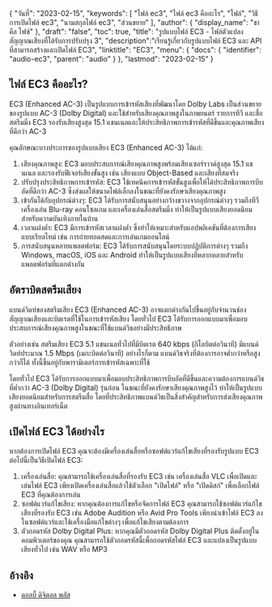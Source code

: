 {
"วันที่": "2023-02-15",
  "keywords": [
"ไฟล์ ec3",
"ไฟล์ ec3 คืออะไร",
"ไฟล์",
"วิธีการเปิดไฟล์ ec3",
"นามสกุลไฟล์ ec3",
"ส่วนขยาย"
],
  "author": {
"display_name": "ชาคีล ไฟซ์"
},
"draft": "false",
"toc": true,
"title": "รูปแบบไฟล์ EC3 - ไฟล์ตัวแปลงสัญญาณเสียงที่ได้รับการปรับปรุง 3",
  "description":"เรียนรู้เกี่ยวกับรูปแบบไฟล์ EC3 และ API ที่สามารถสร้างและเปิดไฟล์ EC3",
  "linktitle": "EC3",
  "menu": {
    "docs": {
      "identifier": "audio-ec3",
      "parent": "audio"
}
},
"lastmod": "2023-02-15"
}

## ไฟล์ EC3 คืออะไร?

EC3 (Enhanced AC-3) เป็นรูปแบบการเข้ารหัสเสียงที่พัฒนาโดย Dolby Labs เป็นส่วนขยายของรูปแบบ AC-3 (Dolby Digital) และใช้สำหรับเสียงคุณภาพสูงในภาพยนตร์ รายการทีวี และสื่อสตรีมมิ่ง EC3 รองรับเสียงสูงสุด 15.1 แชนเนลและให้ประสิทธิภาพการเข้ารหัสที่ดีขึ้นและคุณภาพเสียงที่ดีกว่า AC-3

คุณลักษณะบางประการของรูปแบบเสียง EC3 (Enhanced AC-3) ได้แก่:

1. เสียงคุณภาพสูง: EC3 มอบประสบการณ์เสียงคุณภาพสูงพร้อมเสียงเซอร์ราวด์สูงสุด 15.1 แชนเนล และรองรับฟีเจอร์เสียงขั้นสูง เช่น เสียงแบบ Object-Based และเสียงที่สมจริง
2. ปรับปรุงประสิทธิภาพการเข้ารหัส: EC3 ใช้เทคนิคการเข้ารหัสขั้นสูงเพื่อให้ได้ประสิทธิภาพการบีบอัดที่ดีกว่า AC-3 ซึ่งส่งผลให้ขนาดไฟล์เล็กลงในขณะที่ยังคงรักษาเสียงคุณภาพสูง
3. เข้ากันได้กับอุปกรณ์ต่างๆ: EC3 ได้รับการสนับสนุนอย่างกว้างขวางจากอุปกรณ์ต่างๆ รวมถึงทีวี เครื่องเล่น Blu-ray คอนโซลเกม และเครื่องเล่นสื่อสตรีมมิ่ง ทำให้เป็นรูปแบบเสียงยอดนิยมสำหรับความบันเทิงภายในบ้าน
4. เวลาแฝงต่ำ: EC3 มีการเข้ารหัสเวลาแฝงต่ำ ซึ่งทำให้เหมาะสำหรับแอปพลิเคชันที่ต้องการเสียงแบบเรียลไทม์ เช่น การถ่ายทอดสดและการเล่นเกมออนไลน์
5. การสนับสนุนหลายแพลตฟอร์ม: EC3 ได้รับการสนับสนุนโดยระบบปฏิบัติการต่างๆ รวมถึง Windows, macOS, iOS และ Android ทำให้เป็นรูปแบบเสียงที่หลากหลายสำหรับแพลตฟอร์มที่แตกต่างกัน

## อัตราบิตสตรีมเสียง

แบนด์วิดท์ของสตรีมเสียง EC3 (Enhanced AC-3) อาจแตกต่างกันไปขึ้นอยู่กับจำนวนช่องสัญญาณเสียงและบิตเรตที่ใช้ในการเข้ารหัสเสียง โดยทั่วไป EC3 ได้รับการออกแบบมาเพื่อมอบประสบการณ์เสียงคุณภาพสูงในขณะที่ใช้แบนด์วิธอย่างมีประสิทธิภาพ

ตัวอย่างเช่น สตรีมเสียง EC3 5.1 แชนเนลทั่วไปที่มีบิตเรต 640 kbps (กิโลบิตต่อวินาที) มีแบนด์วิดท์ประมาณ 1.5 Mbps (เมกะบิตต่อวินาที) อย่างไรก็ตาม แบนด์วิธจริงที่ต้องการอาจต่ำกว่าหรือสูงกว่าก็ได้ ทั้งนี้ขึ้นอยู่กับพารามิเตอร์การเข้ารหัสเฉพาะที่ใช้

โดยทั่วไป EC3 ได้รับการออกแบบมาเพื่อมอบประสิทธิภาพการบีบอัดที่ดีขึ้นและความต้องการแบนด์วิธที่ต่ำกว่า AC-3 (Dolby Digital) รุ่นก่อน ในขณะที่ยังคงรักษาเสียงคุณภาพสูงไว้ ทำให้เป็นรูปแบบเสียงยอดนิยมสำหรับการสตรีมสื่อ โดยที่ประสิทธิภาพแบนด์วิธเป็นสิ่งสำคัญสำหรับการส่งเสียงคุณภาพสูงผ่านทางอินเทอร์เน็ต

## เปิดไฟล์ EC3 ได้อย่างไร

หากต้องการเปิดไฟล์ EC3 คุณจะต้องมีเครื่องเล่นสื่อหรือซอฟต์แวร์แก้ไขเสียงที่รองรับรูปแบบ EC3 ต่อไปนี้เป็นวิธีเปิดไฟล์ EC3:

1. เครื่องเล่นสื่อ: คุณสามารถใช้เครื่องเล่นสื่อที่รองรับ EC3 เช่น เครื่องเล่นสื่อ VLC เพื่อเปิดและเล่นไฟล์ EC3 เพียงเปิดเครื่องเล่นสื่อแล้วใช้ตัวเลือก "เปิดไฟล์" หรือ "เปิดดิสก์" เพื่อเลือกไฟล์ EC3 ที่คุณต้องการเล่น
2. ซอฟต์แวร์แก้ไขเสียง: หากคุณต้องการแก้ไขหรือจัดการไฟล์ EC3 คุณสามารถใช้ซอฟต์แวร์แก้ไขเสียงที่รองรับ EC3 เช่น Adobe Audition หรือ Avid Pro Tools เพียงนำเข้าไฟล์ EC3 ลงในซอฟต์แวร์และใช้เครื่องมือแก้ไขต่างๆ เพื่อแก้ไขเสียงตามต้องการ
3. ตัวถอดรหัส Dolby Digital Plus: หากคุณมีตัวถอดรหัส Dolby Digital Plus ติดตั้งอยู่ในคอมพิวเตอร์ของคุณ คุณสามารถใช้ตัวถอดรหัสนี้เพื่อถอดรหัสไฟล์ EC3 และแปลงเป็นรูปแบบเสียงทั่วไป เช่น WAV หรือ MP3

## อ้างอิง
* [ดอลบี้ ดิจิตอล พลัส](https://en.wikipedia.org/wiki/Dolby_Digital_Plus)

